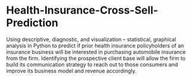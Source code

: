 # Health-Insurance-Cross-Sell-Prediction
Using descriptive, diagnostic, and visualization – statistical, graphical analysis in Python to predict if prior health insurance policyholders of an insurance business will be interested in purchasing automobile insurance from the firm. 
Identifying the prospective client base will allow the firm to build its communication strategy to reach out to those consumers and improve its business model and revenue accordingly.
